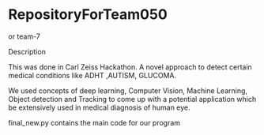 # RepositoryForTeam050
or team-7



Description

This was done in Carl Zeiss Hackathon.
A novel approach to detect certain medical conditions like ADHT ,AUTISM, GLUCOMA.

We used concepts of deep learning, Computer Vision, Machine Learning, Object detection and Tracking to come up with a potential application which be extensively used in medical diagnosis of human eye.



final_new.py contains the main code for our program
